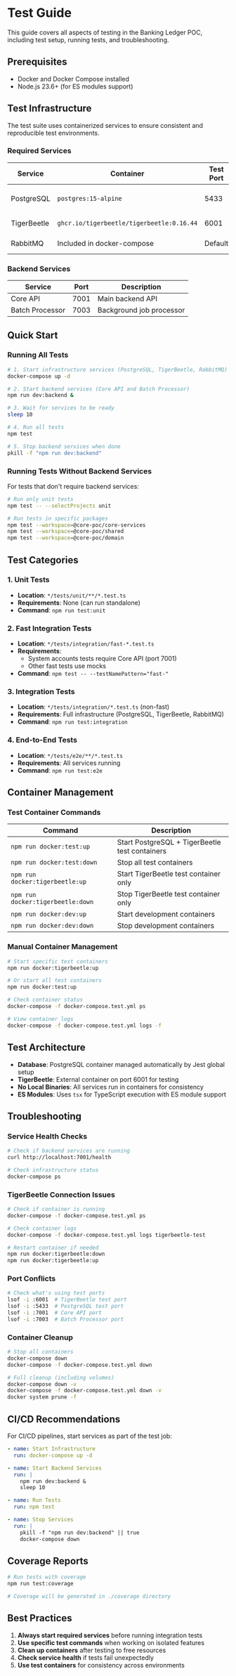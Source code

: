 # Test Guide

This guide covers all aspects of testing in the Banking Ledger POC, including test setup, running tests, and troubleshooting.

## Prerequisites

- Docker and Docker Compose installed
- Node.js 23.6+ (for ES modules support)

## Test Infrastructure

The test suite uses containerized services to ensure consistent and reproducible test environments.

### Required Services

| Service     | Container                                 | Test Port | Dev Port | Management            |
| ----------- | ----------------------------------------- | --------- | -------- | --------------------- |
| PostgreSQL  | `postgres:15-alpine`                      | 5433      | 5432     | Auto-managed by Jest  |
| TigerBeetle | `ghcr.io/tigerbeetle/tigerbeetle:0.16.44` | 6001      | 6000     | Manual start required |
| RabbitMQ    | Included in docker-compose                | Default   | Default  | Manual start required |

### Backend Services

| Service         | Port | Description              |
| --------------- | ---- | ------------------------ |
| Core API        | 7001 | Main backend API         |
| Batch Processor | 7003 | Background job processor |

## Quick Start

### Running All Tests

```bash
# 1. Start infrastructure services (PostgreSQL, TigerBeetle, RabbitMQ)
docker-compose up -d

# 2. Start backend services (Core API and Batch Processor)
npm run dev:backend &

# 3. Wait for services to be ready
sleep 10

# 4. Run all tests
npm test

# 5. Stop backend services when done
pkill -f "npm run dev:backend"
```

### Running Tests Without Backend Services

For tests that don't require backend services:

```bash
# Run only unit tests
npm test -- --selectProjects unit

# Run tests in specific packages
npm test --workspace=@core-poc/core-services
npm test --workspace=@core-poc/shared
npm test --workspace=@core-poc/domain
```

## Test Categories

### 1. Unit Tests

- **Location**: `*/tests/unit/**/*.test.ts`
- **Requirements**: None (can run standalone)
- **Command**: `npm run test:unit`

### 2. Fast Integration Tests

- **Location**: `*/tests/integration/fast-*.test.ts`
- **Requirements**:
  - System accounts tests require Core API (port 7001)
  - Other fast tests use mocks
- **Command**: `npm test -- --testNamePattern="fast-"`

### 3. Integration Tests

- **Location**: `*/tests/integration/*.test.ts` (non-fast)
- **Requirements**: Full infrastructure (PostgreSQL, TigerBeetle, RabbitMQ)
- **Command**: `npm run test:integration`

### 4. End-to-End Tests

- **Location**: `*/tests/e2e/**/*.test.ts`
- **Requirements**: All services running
- **Command**: `npm run test:e2e`

## Container Management

### Test Container Commands

| Command                           | Description                                    |
| --------------------------------- | ---------------------------------------------- |
| `npm run docker:test:up`          | Start PostgreSQL + TigerBeetle test containers |
| `npm run docker:test:down`        | Stop all test containers                       |
| `npm run docker:tigerbeetle:up`   | Start TigerBeetle test container only          |
| `npm run docker:tigerbeetle:down` | Stop TigerBeetle test container only           |
| `npm run docker:dev:up`           | Start development containers                   |
| `npm run docker:dev:down`         | Stop development containers                    |

### Manual Container Management

```bash
# Start specific test containers
npm run docker:tigerbeetle:up

# Or start all test containers
npm run docker:test:up

# Check container status
docker-compose -f docker-compose.test.yml ps

# View container logs
docker-compose -f docker-compose.test.yml logs -f
```

## Test Architecture

- **Database**: PostgreSQL container managed automatically by Jest global setup
- **TigerBeetle**: External container on port 6001 for testing
- **No Local Binaries**: All services run in containers for consistency
- **ES Modules**: Uses `tsx` for TypeScript execution with ES module support

## Troubleshooting

### Service Health Checks

```bash
# Check if backend services are running
curl http://localhost:7001/health

# Check infrastructure status
docker-compose ps
```

### TigerBeetle Connection Issues

```bash
# Check if container is running
docker-compose -f docker-compose.test.yml ps

# Check container logs
docker-compose -f docker-compose.test.yml logs tigerbeetle-test

# Restart container if needed
npm run docker:tigerbeetle:down
npm run docker:tigerbeetle:up
```

### Port Conflicts

```bash
# Check what's using test ports
lsof -i :6001  # TigerBeetle test port
lsof -i :5433  # PostgreSQL test port
lsof -i :7001  # Core API port
lsof -i :7003  # Batch Processor port
```

### Container Cleanup

```bash
# Stop all containers
docker-compose down
docker-compose -f docker-compose.test.yml down

# Full cleanup (including volumes)
docker-compose down -v
docker-compose -f docker-compose.test.yml down -v
docker system prune -f
```

## CI/CD Recommendations

For CI/CD pipelines, start services as part of the test job:

```yaml
- name: Start Infrastructure
  run: docker-compose up -d

- name: Start Backend Services
  run: |
    npm run dev:backend &
    sleep 10

- name: Run Tests
  run: npm test

- name: Stop Services
  run: |
    pkill -f "npm run dev:backend" || true
    docker-compose down
```

## Coverage Reports

```bash
# Run tests with coverage
npm run test:coverage

# Coverage will be generated in ./coverage directory
```

## Best Practices

1. **Always start required services** before running integration tests
2. **Use specific test commands** when working on isolated features
3. **Clean up containers** after testing to free resources
4. **Check service health** if tests fail unexpectedly
5. **Use test containers** for consistency across environments
